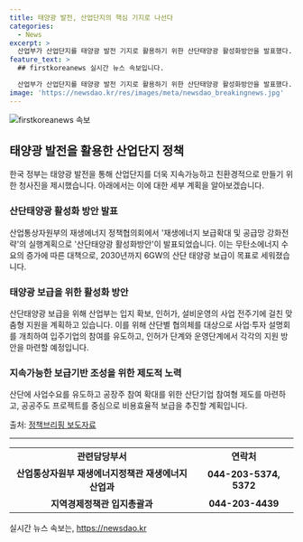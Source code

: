 ```yaml
---
title: 태양광 발전, 산업단지의 핵심 기지로 나선다
categories:
  - News
excerpt: >
  산업부가 산업단지를 태양광 발전 기지로 활용하기 위한 산단태양광 활성화방안을 발표했다. 정부는 무탄소에너지 수요 증가에 따라 산단 태양광 6GW 보급을 목표로 활성화 방안을 마련하고, 계통 부담과 주민 수용성 등의 문제를 해결할 계획이다. 또한 산단별 협의체를 대상으로 사업·투자 설명회를 통해 입주기업의 참여를 유도하고, 공공의 역할을 강화해 지역경제에 기여할 예정이다. 최남호 2차관은 질서 있는 태양광 보급을 위해 노력하고 있다고 밝혔다.
feature_text: >
  ## firstkoreanews 실시간 뉴스 속보입니다.

  산업부가 산업단지를 태양광 발전 기지로 활용하기 위한 산단태양광 활성화방안을 발표했다. 정부는 무탄소에너지 수요 증가에 따라 산단 태양광 6GW 보급을 목표로 활성화 방안을 마련하고, 계통 부담과 주민 수용성 등의 문제를 해결할 계획이다. 또한 산단별 협의체를 대상으로 사업·투자 설명회를 통해 입주기업의 참여를 유도하고, 공공의 역할을 강화해 지역경제에 기여할 예정이다. 최남호 2차관은 질서 있는 태양광 보급을 위해 노력하고 있다고 밝혔다.
image: 'https://newsdao.kr/res/images/meta/newsdao_breakingnews.jpg'
---
```


<p><img src="https://newsdao.kr/res/images/meta/newsdao_breakingnews.jpg" alt="firstkoreanews 속보" /></p>

<h2 data-ke-size="size26">태양광 발전을 활용한 산업단지 정책</h2>

<p data-ke-size="size16">한국 정부는 태양광 발전을 통해 산업단지를 더욱 지속가능하고 친환경적으로 만들기 위한 청사진을 제시했습니다. 아래에서는 이에 대한 세부 계획을 알아보겠습니다.</p>

<h3 data-ke-size="size24">산단태양광 활성화 방안 발표</h3>

<p data-ke-size="size16">산업통상자원부의 재생에너지 정책협의회에서 '재생에너지 보급확대 및 공급망 강화전략'의 실행계획으로 '산단태양광 활성화방안'이 발표되었습니다. 이는 무탄소에너지 수요의 증가에 따른 대책으로, 2030년까지 6GW의 산단 태양광 보급이 목표로 세워졌습니다.</p>

<h3 data-ke-size="size24">태양광 보급을 위한 활성화 방안</h3>

<p data-ke-size="size16">산단태양광 보급을 위해 산업부는 입지 확보, 인허가, 설비운영의 사업 전주기에 걸친 맞춤형 지원을 계획하고 있습니다. 이를 위해 산단별 협의체를 대상으로 사업·투자 설명회를 개최하여 입주기업의 참여를 유도하고, 인허가 단계와 운영단계에서 각각의 지원 방안을 마련할 예정입니다.</p>

<h3 data-ke-size="size24">지속가능한 보급기반 조성을 위한 제도적 노력</h3>

<p data-ke-size="size16">산단에 사업수요를 유도하고 공장주 참여 확대를 위한 산단기업 참여형 제도를 마련하고, 공공주도 프로젝트를 중심으로 비용효율적 보급을 추진할 계획입니다.</p>

<p data-ke-size="size16">출처: <a href="https://www.korea.kr/policy/pressReleaseView.do?newsId=156399973&pageIndex=1&repCode=&srchType=ALL&repPage=&startDate=&endDate=&srchWord=">정책브리핑 보도자료</a></p>

<hr>

<table>
    <tr>
        <td style="text-align: center; height: 17px;"><b>관련담당부서</b></td>
        <td style="text-align: center; height: 17px;"><b>연락처</b></td>
    </tr>
    <tr>
        <td style="text-align: center; height: 17px;"><b>산업통상자원부 재생에너지정책관 재생에너지산업과</b></td>
        <td style="text-align: center; height: 17px;"><b>044-203-5374, 5372</b></td>
    </tr>
    <tr>
        <td style="text-align: center; height: 17px;"><b>지역경제정책관 입지총괄과</b></td>
        <td style="text-align: center; height: 17px;"><b>044-203-4439</b></td>
    </tr>
</table>
실시간 뉴스 속보는, <a href="https://newsdao.kr" rel="dofollow">https://newsdao.kr</a>


